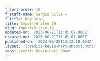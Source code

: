 ```yaml
---
f_sort-order: 18
f_staff-name: Sergio Silva –
f_title: Key Grip,
title: Imported item 19
slug: imported-item-19
updated-on: '2023-06-21T11:01:07.880Z'
created-on: '2023-06-21T11:01:07.880Z'
published-on: '2023-06-28T14:12:18.164Z'
layout: '[credits-kevin-hart-shoot].html'
tags: credits-kevin-hart-shoot
---
```



